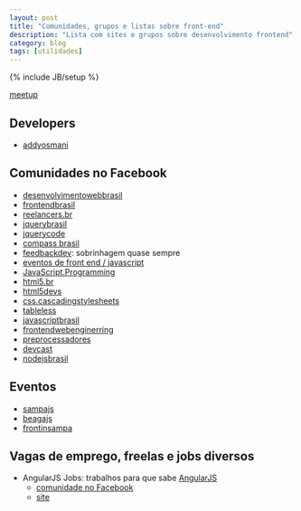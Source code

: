 ```yaml
---
layout: post
title: "Comunidades, grupos e listas sobre front-end"
description: "Lista com sites e grupos sobre desenvolvimento frontend"
category: blog
tags: [utilidades]
---
```

{% include JB/setup %}

[meetup](http://www.meetup.com/)

## Developers
- [addyosmani](http://addyosmani.com/blog/)


## Comunidades no Facebook
- [desenvolvimentowebbrasil](https://www.facebook.com/groups/desenvolvimentowebbrasil/)
- [frontendbrasil](https://www.facebook.com/groups/frontendbrasil/)
- [reelancers.br](https://www.facebook.com/groups/freelancers.br/)
- [jquerybrasil](https://www.facebook.com/groups/jquerybrasil/)
- [jquerycode](https://www.facebook.com/groups/jquerycode/)
- [compass brasil](https://www.facebook.com/groups/456158307768105)
- [feedbackdev](https://www.facebook.com/groups/feedbackdev/): sobrinhagem quase sempre
- [eventos de front end / javascript](https://www.facebook.com/groups/263116413759306/)
- [JavaScript.Programming](https://www.facebook.com/groups/JavaScript.Programming/)
- [html5.br](https://www.facebook.com/groups/html5.br/)
- [html5devs](https://www.facebook.com/groups/html5devs/)
- [css.cascadingstylesheets](https://www.facebook.com/groups/css.cascadingstylesheets/)
- [tableless](https://www.facebook.com/groups/tableless/)
- [javascriptbrasil](https://www.facebook.com/groups/javascriptbrasil/)
- [frontendwebenginerring](https://www.facebook.com/groups/frontendwebenginerring/)
- [preprocessadores](https://www.facebook.com/groups/preprocessadores/)
- [devcast](https://www.facebook.com/groups/devcast/)
- [nodejsbrasil](https://www.facebook.com/groups/nodejsbrasil/)

## Eventos
- [sampajs](https://www.facebook.com/groups/sampajs/)
- [beagajs](https://www.facebook.com/groups/beagajs/)
- [frontinsampa](http://frontinsampa.com.br/)

## Vagas de emprego, freelas e jobs diversos

- AngularJS Jobs: trabalhos para que sabe [AngularJS](http://angularjs.org/)
  * [comunidade no Facebook](https://www.facebook.com/angularjobs)
  * [site](https://www.angularjobs.com/)


